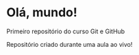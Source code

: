 # Olá, mundo!
 Primeiro repositório do curso Git e GitHub

Repositório criado durante uma aula ao vivo!